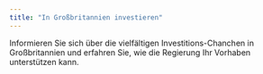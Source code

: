 ```yaml
---
title: "In Großbritannien investieren"
---
```

Informieren Sie sich über die vielfältigen Investitions-Chanchen in Großbritannien und erfahren Sie, wie die Regierung Ihr Vorhaben unterstützen kann.
